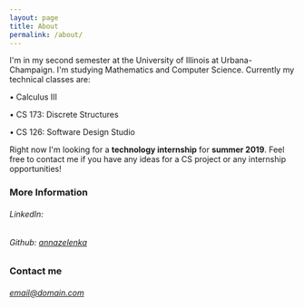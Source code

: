 ```yaml
---
layout: page
title: About
permalink: /about/
---
```


I'm in my second semester at the University of Illinois at Urbana-Champaign. I'm studying Mathematics and Computer Science.
Currently my technical classes are:

  • Calculus III
  
  • CS 173: Discrete Structures
  
  • CS 126: Software Design Studio
  
  
Right now I'm looking for a **technology internship** for **summer 2019**. Feel free to contact me if you have any ideas for a CS project or any internship opportunities!


### More Information

###### LinkedIn:

###### Github: [annazelenka](https://github.com/annazelenka "annazelenka")


### Contact me

###### [email@domain.com](mailto:email@domain.com)
